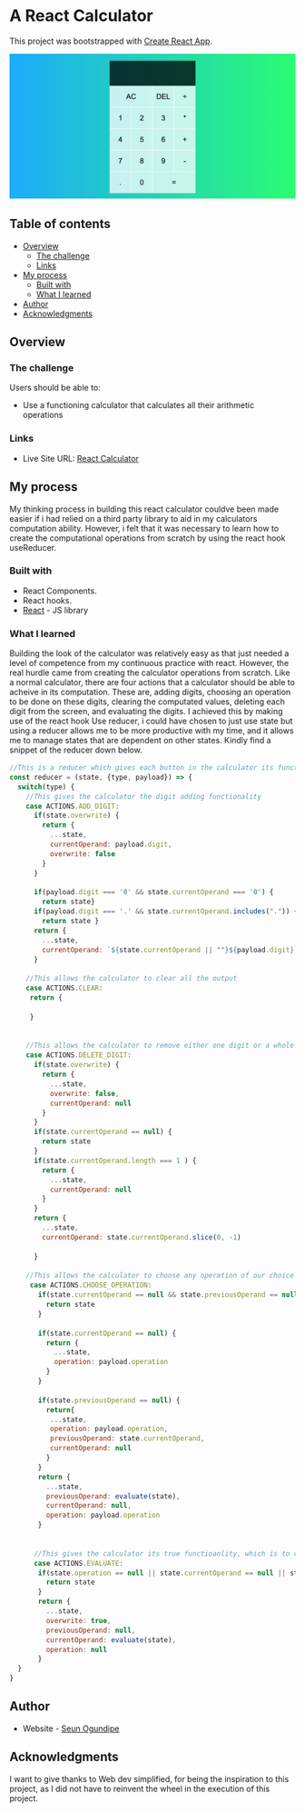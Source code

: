 # A React Calculator

This project was bootstrapped with [Create React App](https://github.com/facebook/create-react-app).

![](./reactCalculator.png)


## Table of contents

- [Overview](#overview)
  - [The challenge](#the-challenge)
  - [Links](#links)
- [My process](#my-process)
  - [Built with](#built-with)
  - [What I learned](#what-i-learned)
- [Author](#author)
- [Acknowledgments](#acknowledgments)

## Overview

### The challenge

Users should be able to:

- Use a functioning calculator that calculates all their arithmetic operations


### Links

- Live Site URL: [React Calculator](hhttps://seun-works.github.io/React-Calculator/)

## My process

My thinking process in building this react calculator couldve been made easier if i had relied on a third party library to aid in my calculators computation ability. However, i felt that it was necessary to learn how to create the computational operations from scratch by using the react hook useReducer.

### Built with

- React Components.
- React hooks.
- [React](https://reactjs.org/) - JS library

### What I learned

Building the look of the calculator was relatively easy as that just needed a level of competence from my continuous practice with react. However, the real hurdle came from 
creating the calculator operations from scratch. Like a normal calculator, there are four actions that a calculator should be able to acheive in its computation. These are, adding digits, choosing an operation to be done on these digits, clearing the computated values, deleting each digit from the screen, and evaluating the digits.
I achieved this by making use of the react hook Use reducer, i could have chosen to just use state but using a reducer allows me to be more productive with my time, and it allows
me to manage states that are dependent on other states.
Kindly find a snippet of the reducer down below.

```js
//This is a reducer which gives each button in the calculator its functionality
const reducer = (state, {type, payload}) => {
  switch(type) {
    //This gives the calculator the digit adding functionality
    case ACTIONS.ADD_DIGIT:
      if(state.overwrite) {
        return {
          ...state,
          currentOperand: payload.digit,
          overwrite: false
        }
      }
      
      if(payload.digit === '0' && state.currentOperand === '0') {
        return state}
      if(payload.digit === '.' && state.currentOperand.includes(".")) {
        return state }
      return {
        ...state,
        currentOperand: `${state.currentOperand || ""}${payload.digit}`,
      }
      
    //This allows the calculator to clear all the output   
    case ACTIONS.CLEAR: 
     return {
       
     }  
    

    //This allows the calculator to remove either one digit or a whole compouted value 
    case ACTIONS.DELETE_DIGIT:
      if(state.overwrite) {
        return {
          ...state,
          overwrite: false,
          currentOperand: null
        }
      }
      if(state.currentOperand == null) {
        return state
      }
      if(state.currentOperand.length === 1 ) {
        return {
          ...state,
          currentOperand: null
        }
      }
      return {
        ...state,
        currentOperand: state.currentOperand.slice(0, -1)

      }

    //This allows the calculator to choose any operation of our choice  
     case ACTIONS.CHOOSE_OPERATION:
       if(state.currentOperand == null && state.previousOperand == null) {
         return state
       }

       if(state.currentOperand == null) {
         return {
           ...state,
           operation: payload.operation
         }
       }

       if(state.previousOperand == null) {
         return{
          ...state,
          operation: payload.operation,
          previousOperand: state.currentOperand,
          currentOperand: null
         }
       }
       return {
         ...state,
         previousOperand: evaluate(state),
         currentOperand: null,
         operation: payload.operation
       }


      //This gives the calculator its true functioanlity, which is to calculate whatever we want to do 
      case ACTIONS.EVALUATE: 
       if(state.operation == null || state.currentOperand == null || state.previousOperand == null) {
         return state
       }
       return {
         ...state,
         overwrite: true,
         previousOperand: null,
         currentOperand: evaluate(state),
         operation: null
       }
  }
}
```

## Author

- Website - [Seun Ogundipe](https://frosty-dubinsky-40fb7f.netlify.app)



## Acknowledgments

I want to give thanks to Web dev simplified, for being the inspiration to this project, as I did not have to reinvent the wheel in the execution of this project.
